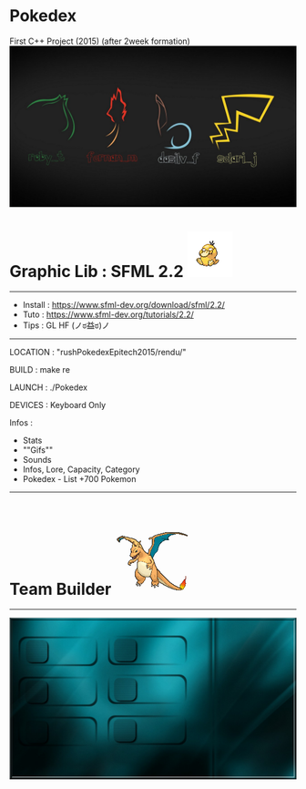 # Pokedex
First C++ Project (2015) (after 2week formation)
![](./rushPokedexEpitech2015/rendu/ressources/images/mainmenu.jpg)

# Graphic Lib : SFML 2.2  ![](./rushPokedexEpitech2015/rendu/ressources/sprites/54.png)
-------------------------------------------------
 * Install : https://www.sfml-dev.org/download/sfml/2.2/
 * Tuto : https://www.sfml-dev.org/tutorials/2.2/
 * Tips : GL HF (ノಠ益ಠ)ノ
-------------------------------------------------



LOCATION : "rushPokedexEpitech2015/rendu/"

BUILD : make re 

LAUNCH : ./Pokedex

DEVICES : Keyboard Only

Infos : 
- Stats
- ""Gifs""
- Sounds
- Infos, Lore, Capacity, Category
- Pokedex - List +700 Pokemon
-------------------------------------------------

# Team Builder ![](./rushPokedexEpitech2015/rendu/ressources/images/Sprite_6_x_006.png)
-------------------------------------------------
![](./rushPokedexEpitech2015/rendu/ressources/images/teambuilder.jpg)
